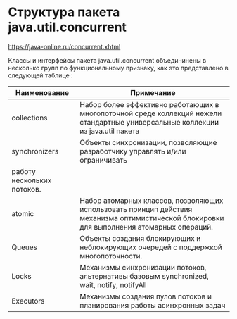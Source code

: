 # Структура пакета java.util.concurrent

https://java-online.ru/concurrent.xhtml

Классы и интерфейсы пакета java.util.concurrent объедининены в несколько групп по функциональному
признаку, как это представлено в следующей таблице :

|Наименование	|Примечание                         |
|---------------------|-----------------------------|
|collections	|Набор более эффективно работающих в многопоточной среде коллекций нежели стандартные универсальные коллекции из java.util пакета|
|synchronizers |	Объекты синхронизации, позволяющие разработчику управлять и/или ограничивать 
работу нескольких потоков.|
|atomic	|Набор атомарных классов, позволяющих использовать принцип действия механизма оптимистической блокировки для выполнения атомарных операций.|
|Queues	|Объекты создания блокирующих и неблокирующих очередей с поддержкой многопоточности.|
|Locks	|Механизмы синхронизации потоков, альтернативы базовым synchronized, wait, notify, notifyAll|
|Executors	|Механизмы создания пулов потоков и планирования работы асинхронных задач|


